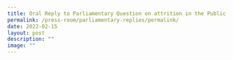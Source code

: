 ```yaml
---
title: Oral Reply to Parliamentary Question on attrition in the Public Service
permalink: /press-room/parliamentary-replies/permalink/
date: 2022-02-15
layout: post
description: ""
image: ""
---
```

